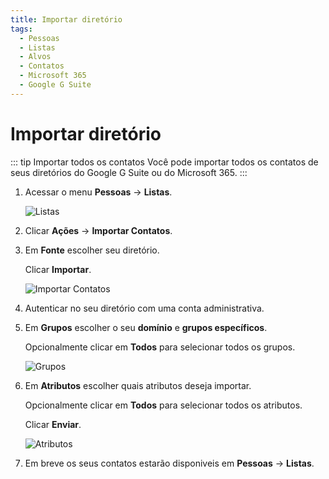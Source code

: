 ```yaml
---
title: Importar diretório
tags:
  - Pessoas
  - Listas
  - Alvos
  - Contatos
  - Microsoft 365
  - Google G Suite
---
```

# Importar diretório

::: tip Importar todos os contatos
Você pode importar todos os contatos de seus diretórios do Google G Suite ou do Microsoft 365.
:::

1. Acessar o menu **Pessoas** -> **Listas**.

   ![Listas](https://cdn.phishx.io/phishx-docs/images/phishx_lists_people_01.webp)

2. Clicar **Ações** -> **Importar Contatos**.

3. Em **Fonte** escolher seu diretório.

   Clicar **Importar**.

   ![Importar Contatos](https://cdn.phishx.io/phishx-docs/images/phishx_lists_people_import_01.webp)

4. Autenticar no seu diretório com uma conta administrativa.

5. Em **Grupos** escolher o seu **domínio** e **grupos específicos**.

   Opcionalmente clicar em **Todos** para selecionar todos os grupos.

   ![Grupos](https://cdn.phishx.io/phishx-docs/images/phishx_lists_people_import_02.webp)

6. Em **Atributos** escolher quais atributos deseja importar.

   Opcionalmente clicar em **Todos** para selecionar todos os atributos.

   Clicar **Enviar**.

   ![Atributos](https://cdn.phishx.io/phishx-docs/images/phishx_lists_people_import_03.webp)

7. Em breve os seus contatos estarão disponiveis em **Pessoas** -> **Listas**.
